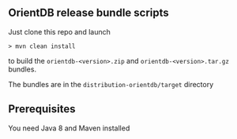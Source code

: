 ## OrientDB release bundle scripts

Just clone this repo and launch 

```
> mvn clean install
```

to build the `orientdb-<version>.zip` and `orientdb-<version>.tar.gz` bundles.


The bundles are in the `distribution-orientdb/target` directory


## Prerequisites

You need Java 8 and Maven installed

